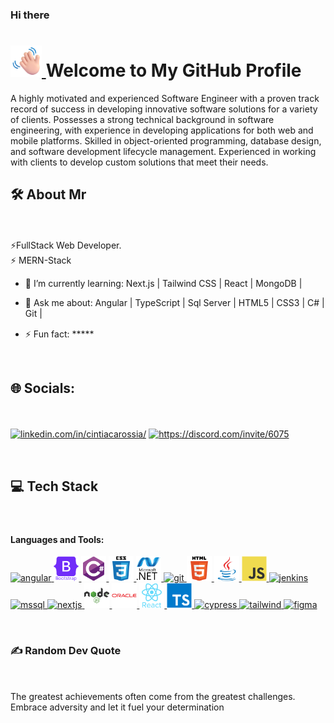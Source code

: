 ### Hi there 

<div class="markdown-heading" dir="auto"><h1 class="heading-element" dir="auto">
       <a target="_blank" rel="noopener noreferrer" href="https://github.com/daphne2020/daphne2020/blob/main/assets/hi.png">
       <img src="https://github.com/daphne2020/daphne2020/blob/main/assets/hi.png" alt="Waving Hand Light Skin Tone" width="50" height="50" style="max-width: 100%;">
       </a> 
       Welcome to My GitHub Profile</h1>
       <a id="user-content--welcome-to-my-github-profile" class="anchor" aria-label="Permalink:  Welcome to My GitHub Profile!" href="#-welcome-to-my-github-profile"></a>
</div>

<p dir="auto">A highly motivated and experienced Software Engineer with a proven track record of success in developing innovative software solutions for a variety of clients. Possesses a strong technical background in software engineering, with experience in developing applications for both web and mobile platforms. Skilled in object-oriented programming, database design, and software development lifecycle management. Experienced in working with clients to develop custom solutions that meet their needs.</p>

<div class="markdown-heading" dir="auto">
       <h2 class="heading-element" dir="auto">🛠️ About Mr </h2><a id="user-content-️-skills" class="anchor" aria-label="Permalink: 🛠️ About Me" href="#️-skills">
              <svg class="octicon octicon-link" viewBox="0 0 16 16" version="1.1" width="16" height="16" aria-hidden="true">
                     
</svg>
</a>
</div>


<div align="center"> 
       <p align="left">
       ⚡FullStack Web Developer.<br>⚡ MERN-Stack
      </p>  
</div>


<div class="markdown-heading" dir="auto"> 
       
- 🌱 I’m currently learning: Next.js | Tailwind CSS | React | MongoDB |
       
- 💬 Ask me about: Angular | TypeScript | Sql Server | HTML5 | CSS3 | C# | Git |
  
- ⚡ Fun fact: *****
  <svg class="octicon octicon-link" viewBox="0 0 16 16" version="1.1" width="16" height="16" aria-hidden="true"></svg></a></div>



<br>

<div class="markdown-heading" dir="auto"><h2 class="heading-element" dir="auto">🌐 Socials:</h2>
  <a id="user-content--socials" class="anchor" aria-label="Permalink: 🌐 Socials:" href="#-socials">
    <svg class="octicon octicon-link" viewBox="0 0 16 16" version="1.1" width="16" height="16" aria-hidden="true">
      <p align="left">
        <a href="https://www.linkedin.com/in/cintiacarossia/" target="blank">
          <img align="center" 
            src="https://raw.githubusercontent.com/rahuldkjain/github-profile-readme-generator/master/src/images/icons/Social/linked-in-alt.svg"       
            alt="linkedin.com/in/cintiacarossia/" height="30" width="40" /></a>
        <a href="https://discord.gg/https://discord.com/invite/6075" target="blank">
          <img align="center"  
            src="https://raw.githubusercontent.com/rahuldkjain/github-profile-readme-generator/master/src/images/icons/Social/discord.svg" 
            alt="https://discord.com/invite/6075" height="30" width="40" /></a>
      </p> 
  </svg>
  </a>
</div>







<br>




<div class="markdown-heading" dir="auto"><h2 class="heading-element" dir="auto">💻 Tech Stack</h2><svg class="octicon octicon-link" viewBox="0 0 16 16" version="1.1" width="16" height="16" aria-hidden="true"></svg></a>
<h4 align="left">Languages and Tools:</h4></div>




<p align="left" background-color= "red"> <a href="https://angular.io" target="_blank" rel="noreferrer"> <img src="https://angular.io/assets/images/logos/angular/angular.svg" alt="angular" width="40" height="40"/> </a> <a href="https://getbootstrap.com" target="_blank" rel="noreferrer"> <img src="https://raw.githubusercontent.com/devicons/devicon/master/icons/bootstrap/bootstrap-plain-wordmark.svg" alt="bootstrap" width="40" height="40"/> </a> <a href="https://www.w3schools.com/cs/" target="_blank" rel="noreferrer"> <img src="https://raw.githubusercontent.com/devicons/devicon/master/icons/csharp/csharp-original.svg" alt="csharp" width="40" height="40"/> </a> <a href="https://www.w3schools.com/css/" target="_blank" rel="noreferrer"> <img src="https://raw.githubusercontent.com/devicons/devicon/master/icons/css3/css3-original-wordmark.svg" alt="css3" width="40" height="40"/> </a> <a href="https://dotnet.microsoft.com/" target="_blank" rel="noreferrer"> <img src="https://raw.githubusercontent.com/devicons/devicon/master/icons/dot-net/dot-net-original-wordmark.svg" alt="dotnet" width="40" height="40"/> </a> <a href="https://git-scm.com/" target="_blank" rel="noreferrer"> <img src="https://www.vectorlogo.zone/logos/git-scm/git-scm-icon.svg" alt="git" width="40" height="40"/> </a> <a href="https://www.w3.org/html/" target="_blank" rel="noreferrer"> <img src="https://raw.githubusercontent.com/devicons/devicon/master/icons/html5/html5-original-wordmark.svg" alt="html5" width="40" height="40"/> </a> <a href="https://www.java.com" target="_blank" rel="noreferrer"> <img src="https://raw.githubusercontent.com/devicons/devicon/master/icons/java/java-original.svg" alt="java" width="40" height="40"/> </a> <a href="https://developer.mozilla.org/en-US/docs/Web/JavaScript" target="_blank" rel="noreferrer"> <img src="https://raw.githubusercontent.com/devicons/devicon/master/icons/javascript/javascript-original.svg" alt="javascript" width="40" height="40"/> </a> <a href="https://www.jenkins.io" target="_blank" rel="noreferrer"> <img src="https://www.vectorlogo.zone/logos/jenkins/jenkins-icon.svg" alt="jenkins" width="40" height="40"/> </a> <a href="https://www.microsoft.com/en-us/sql-server" target="_blank" rel="noreferrer"> <img src="https://www.svgrepo.com/show/303229/microsoft-sql-server-logo.svg" alt="mssql" width="40" height="40"/> </a> <a href="https://nextjs.org/" target="_blank" rel="noreferrer"> <img src="https://cdn.worldvectorlogo.com/logos/nextjs-2.svg" alt="nextjs" width="40" height="40"/> </a> <a href="https://nodejs.org" target="_blank" rel="noreferrer"> <img src="https://raw.githubusercontent.com/devicons/devicon/master/icons/nodejs/nodejs-original-wordmark.svg" alt="nodejs" width="40" height="40"/> </a> <a href="https://www.oracle.com/" target="_blank" rel="noreferrer"> <img src="https://raw.githubusercontent.com/devicons/devicon/master/icons/oracle/oracle-original.svg" alt="oracle" width="40" height="40"/> </a> <a href="https://reactjs.org/" target="_blank" rel="noreferrer"> <img src="https://raw.githubusercontent.com/devicons/devicon/master/icons/react/react-original-wordmark.svg" alt="react" width="40" height="40"/> </a> <a href="https://www.typescriptlang.org/" target="_blank" rel="noreferrer"> <img src="https://raw.githubusercontent.com/devicons/devicon/master/icons/typescript/typescript-original.svg" alt="typescript" width="40" height="40"/> </a><a href="https://www.cypress.io" target="_blank" rel="noreferrer"> <img src="https://raw.githubusercontent.com/simple-icons/simple-icons/6e46ec1fc23b60c8fd0d2f2ff46db82e16dbd75f/icons/cypress.svg" alt="cypress" width="40" height="40"/> </a><a href="https://tailwindcss.com/" target="_blank" rel="noreferrer"> <img src="https://www.vectorlogo.zone/logos/tailwindcss/tailwindcss-icon.svg" alt="tailwind" width="40" height="40"/> </a><a href="https://www.figma.com/" target="_blank" rel="noreferrer"> <img src="https://www.vectorlogo.zone/logos/figma/figma-icon.svg" alt="figma" width="40" height="40"/> </a> </p>



<br>

<div class="markdown-heading" dir="auto"><h3 class="heading-element" dir="auto">✍️ Random Dev Quote</h3><svg class="octicon octicon-link" viewBox="0 0 16 16" version="1.1" width="16" height="16" aria-hidden="true"></svg></div>


<p dir="auto">
The greatest achievements often come from the greatest challenges. Embrace adversity and let it fuel your determination
</p>







<!--
**daphne2020/daphne2020** is a ✨ _special_ ✨ repository because its `README.md` (this file) appears on your GitHub profile.

Here are some ideas to get you started:

- 🔭 I’m currently working on ...
- 🌱 I’m currently learning ...
- 👯 I’m looking to collaborate on ...
- 🤔 I’m looking for help with ...
- 💬 Ask me about ...
- 📫 How to reach me: ...
- 😄 Pronouns: ...
- ⚡ Fun fact: ...
-->
